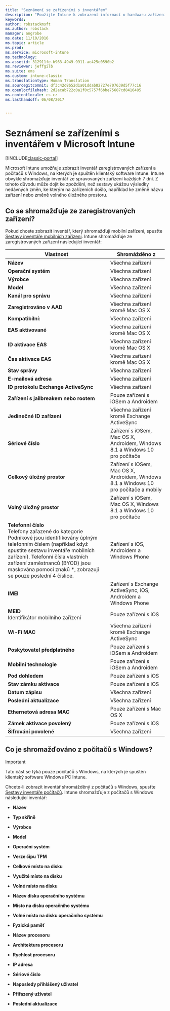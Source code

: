 ```yaml
---
title: "Seznámení se zařízeními s inventářem"
description: "Použijte Intune k zobrazení informací o hardwaru zařízení, která spravujete."
keywords: 
author: robstackmsft
ms.author: robstack
manager: angrobe
ms.date: 11/10/2016
ms.topic: article
ms.prod: 
ms.service: microsoft-intune
ms.technology: 
ms.assetid: 312911fe-b963-4949-9911-ae425e0590b2
ms.reviewer: jeffgilb
ms.suite: ems
ms.custom: intune-classic
ms.translationtype: Human Translation
ms.sourcegitcommit: df3c42d8b52d1a01ddab82727e707639d5f77c16
ms.openlocfilehash: 2d2acab722c0a1f0c5757f6bbe75687cd8416485
ms.contentlocale: cs-cz
ms.lasthandoff: 06/08/2017


---
```


# <a name="understand-your-devices-with-inventory-in-microsoft-intune"></a>Seznámení se zařízeními s inventářem v Microsoft Intune

[!INCLUDE[classic-portal](../includes/classic-portal.md)]

Microsoft Intune umožňuje zobrazit inventář zaregistrovaných zařízení a počítačů s Windows, na kterých je spuštěn klientský software Intune.
Intune obvykle shromažďuje inventář ze spravovaných zařízení každých 7 dní. Z tohoto důvodu může dojít ke zpoždění, než sestavy ukážou výsledky nedávných změn, ke kterým na zařízeních došlo, například ke změně názvu zařízení nebo změně volného úložného prostoru.

## <a name="whats-collected-from-enrolled-devices"></a>Co se shromažďuje ze zaregistrovaných zařízení?
Pokud chcete zobrazit inventář, který shromažďují mobilní zařízení, spusťte [Sestavy inventáře mobilních zařízení](understand-microsoft-intune-operations-by-using-reports.md). Intune shromažďuje ze zaregistrovaných zařízení následující inventář:

|Vlastnost|Shromážděno z|
|------------|-----------------------|
|**Název**|Všechna zařízení|
|**Operační systém**|Všechna zařízení|
|**Výrobce**|Všechna zařízení|
|**Model**|Všechna zařízení|
|**Kanál pro správu**|Všechna zařízení|
|**Zaregistrováno v AAD**|Všechna zařízení kromě Mac OS X|
|**Kompatibilní:**|Všechna zařízení|
|**EAS aktivované**|Všechna zařízení kromě Mac OS X|
|**ID aktivace EAS**|Všechna zařízení kromě Mac OS X|
|**Čas aktivace EAS**|Všechna zařízení kromě Mac OS X|
|**Stav správy**|Všechna zařízení|
|**E-mailová adresa**|Všechna zařízení|
|**ID protokolu Exchange ActiveSync**|Všechna zařízení|
|**Zařízení s jailbreakem nebo rootem**|Pouze zařízení s iOSem a Androidem|
|**Jedinečné ID zařízení**|Všechna zařízení kromě Exchange ActiveSync|
|**Sériové číslo**|Zařízení s iOSem, Mac OS X, Androidem, Windows 8.1 a Windows 10 pro počítače|
|**Celkový úložný prostor**|Zařízení s iOSem, Mac OS X, Androidem, Windows 8.1 a Windows 10 pro počítače a mobily|
|**Volný úložný prostor**|Zařízení s iOSem, Mac OS X, Windows 8.1 a Windows 10 pro počítače|
|**Telefonní číslo**<br>Telefony zařazené do kategorie Podnikové jsou identifikovány úplným telefonním číslem (například když spustíte sestavu inventáře mobilních zařízení). Telefonní čísla vlastních zařízení zaměstnanců (BYOD) jsou maskována pomocí znaků &#42;, zobrazují se pouze poslední 4 číslice.|Zařízení s iOS, Androidem a Windows Phone|
|**IMEI**|Zařízení s Exchange ActiveSync, iOS, Androidem a Windows Phone|
|**MEID**<br>Identifikátor mobilního zařízení|Pouze zařízení s iOS|
|**Wi-Fi MAC**|Všechna zařízení kromě Exchange ActiveSync|
|**Poskytovatel předplatného**|Pouze zařízení s iOSem a Androidem|
|**Mobilní technologie**|Pouze zařízení s iOSem a Androidem|
|**Pod dohledem**|Pouze zařízení s iOS|
|**Stav zámku aktivace**|Pouze zařízení s iOS|
|**Datum zápisu**|Všechna zařízení|
|**Poslední aktualizace**|Všechna zařízení|
|**Ethernetová adresa MAC**|Pouze zařízení s Mac OS X|
|**Zámek aktivace povolený**|Pouze zařízení s iOS|
|**Šifrování povolené**|Všechna zařízení|

## <a name="whats-collected-from-windows-pcs"></a>Co je shromažďováno z počítačů s Windows?
> [!IMPORTANT]
> Tato část se týká pouze počítačů s Windows, na kterých je spuštěn klientský software Windows PC Intune.

Chcete-li zobrazit inventář shromážděný z počítačů s Windows, spusťte [Sestavy inventáře počítačů](understand-microsoft-intune-operations-by-using-reports.md). Intune shromažďuje z počítačů s Windows následující inventář:

-   **Název**

-   **Typ skříně**

-   **Výrobce**

-   **Model**

-   **Operační systém**

-   **Verze čipu TPM**

-   **Celkové místo na disku**

-   **Využité místo na disku**

-   **Volné místo na disku**

-   **Název disku operačního systému**

-   **Místo na disku operačního systému**

-   **Volné místo na disku operačního systému**

-   **Fyzická paměť**

-   **Název procesoru**

-   **Architektura procesoru**

-   **Rychlost procesoru**

-   **IP adresa**

-   **Sériové číslo**

-   **Naposledy přihlášený uživatel**

-   **Přiřazený uživatel**

-   **Poslední aktualizace**

<!-- this section below belongs in the planning journey
### See Also
[Monitoring and reports with Microsoft Intune](monitoring-and-reports-with-microsoft-intune.md)
-->

